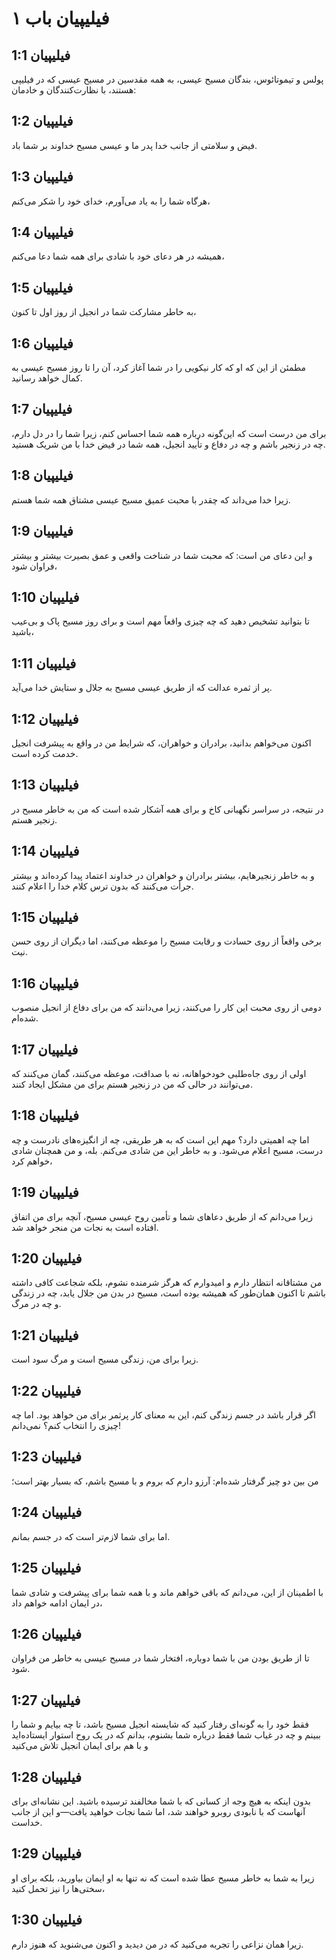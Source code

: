 # فیلیپیان باب ۱

## فیلیپیان 1:1
پولس و تیموتائوس، بندگان مسیح عیسی، به همه مقدسین در مسیح عیسی که در فیلیپی هستند، با نظارت‌کنندگان و خادمان:

## فیلیپیان 1:2
فیض و سلامتی از جانب خدا پدر ما و عیسی مسیح خداوند بر شما باد.

## فیلیپیان 1:3
هرگاه شما را به یاد می‌آورم، خدای خود را شکر می‌کنم،

## فیلیپیان 1:4
همیشه در هر دعای خود با شادی برای همه شما دعا می‌کنم،

## فیلیپیان 1:5
به خاطر مشارکت شما در انجیل از روز اول تا کنون،

## فیلیپیان 1:6
مطمئن از این که او که کار نیکویی را در شما آغاز کرد، آن را تا روز مسیح عیسی به کمال خواهد رسانید.

## فیلیپیان 1:7
برای من درست است که این‌گونه درباره همه شما احساس کنم، زیرا شما را در دل دارم، چه در زنجیر باشم و چه در دفاع و تأیید انجیل، همه شما در فیض خدا با من شریک هستید.

## فیلیپیان 1:8
زیرا خدا می‌داند که چقدر با محبت عمیق مسیح عیسی مشتاق همه شما هستم.

## فیلیپیان 1:9
و این دعای من است: که محبت شما در شناخت واقعی و عمق بصیرت بیشتر و بیشتر فراوان شود،

## فیلیپیان 1:10
تا بتوانید تشخیص دهید که چه چیزی واقعاً مهم است و برای روز مسیح پاک و بی‌عیب باشید،

## فیلیپیان 1:11
پر از ثمره عدالت که از طریق عیسی مسیح به جلال و ستایش خدا می‌آید.

## فیلیپیان 1:12
اکنون می‌خواهم بدانید، برادران و خواهران، که شرایط من در واقع به پیشرفت انجیل خدمت کرده است.

## فیلیپیان 1:13
در نتیجه، در سراسر نگهبانی کاخ و برای همه آشکار شده است که من به خاطر مسیح در زنجیر هستم.

## فیلیپیان 1:14
و به خاطر زنجیرهایم، بیشتر برادران و خواهران در خداوند اعتماد پیدا کرده‌اند و بیشتر جرأت می‌کنند که بدون ترس کلام خدا را اعلام کنند.

## فیلیپیان 1:15
برخی واقعاً از روی حسادت و رقابت مسیح را موعظه می‌کنند، اما دیگران از روی حسن نیت.

## فیلیپیان 1:16
دومی از روی محبت این کار را می‌کنند، زیرا می‌دانند که من برای دفاع از انجیل منصوب شده‌ام.

## فیلیپیان 1:17
اولی از روی جاه‌طلبی خودخواهانه، نه با صداقت، موعظه می‌کنند، گمان می‌کنند که می‌توانند در حالی که من در زنجیر هستم برای من مشکل ایجاد کنند.

## فیلیپیان 1:18
اما چه اهمیتی دارد؟ مهم این است که به هر طریقی، چه از انگیزه‌های نادرست و چه درست، مسیح اعلام می‌شود. و به خاطر این من شادی می‌کنم. بله، و من همچنان شادی خواهم کرد،

## فیلیپیان 1:19
زیرا می‌دانم که از طریق دعاهای شما و تأمین روح عیسی مسیح، آنچه برای من اتفاق افتاده است به نجات من منجر خواهد شد.

## فیلیپیان 1:20
من مشتاقانه انتظار دارم و امیدوارم که هرگز شرمنده نشوم، بلکه شجاعت کافی داشته باشم تا اکنون همان‌طور که همیشه بوده است، مسیح در بدن من جلال یابد، چه در زندگی و چه در مرگ.

## فیلیپیان 1:21
زیرا برای من، زندگی مسیح است و مرگ سود است.

## فیلیپیان 1:22
اگر قرار باشد در جسم زندگی کنم، این به معنای کار پرثمر برای من خواهد بود. اما چه چیزی را انتخاب کنم؟ نمی‌دانم!

## فیلیپیان 1:23
من بین دو چیز گرفتار شده‌ام: آرزو دارم که بروم و با مسیح باشم، که بسیار بهتر است؛

## فیلیپیان 1:24
اما برای شما لازم‌تر است که در جسم بمانم.

## فیلیپیان 1:25
با اطمینان از این، می‌دانم که باقی خواهم ماند و با همه شما برای پیشرفت و شادی شما در ایمان ادامه خواهم داد،

## فیلیپیان 1:26
تا از طریق بودن من با شما دوباره، افتخار شما در مسیح عیسی به خاطر من فراوان شود.

## فیلیپیان 1:27
فقط خود را به گونه‌ای رفتار کنید که شایسته انجیل مسیح باشد، تا چه بیایم و شما را ببینم و چه در غیاب شما فقط درباره شما بشنوم، بدانم که در یک روح استوار ایستاده‌اید و با هم برای ایمان انجیل تلاش می‌کنید

## فیلیپیان 1:28
بدون اینکه به هیچ وجه از کسانی که با شما مخالفند ترسیده باشید. این نشانه‌ای برای آنهاست که با نابودی روبرو خواهند شد، اما شما نجات خواهید یافت—و این از جانب خداست.

## فیلیپیان 1:29
زیرا به شما به خاطر مسیح عطا شده است که نه تنها به او ایمان بیاورید، بلکه برای او سختی‌ها را نیز تحمل کنید،

## فیلیپیان 1:30
زیرا همان نزاعی را تجربه می‌کنید که در من دیدید و اکنون می‌شنوید که هنوز دارم.
